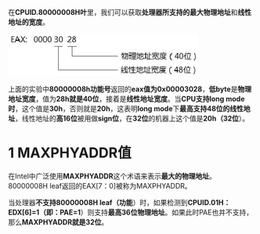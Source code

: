 在**CPUID.80000008H叶**里，我们可以获取**处理器所支持的最大物理地址**和**线性地址的宽度**。

![config](./images/10.png)

上面的实验中**80000008h功能号**返回的**eax值为0x00003028**，**低byte**是**物理地址宽度**，值为**28h就是40位**，接着是**线性地址宽度**。当**CPU支持long mode时**，这个值是**30h**，否则就是**20h**，这表明**long mode**下**最高支持48位的线性地址**，线性地址的**高16位**被用做**sign位**，在**32位**的机器上这个值是**20h（32位**）。

# 1 MAXPHYADDR值

在Intel中广泛使用**MAXPHYADDR**这个术语来表示**最大的物理地址**。80000008H leaf返回的EAX[7：0]被称为MAXPHYADDR。

当处理器**不支持80000008H leaf（功能**）时，如果检测到**CPUID.01H：EDX[6]=1（即：PAE=1**）则支持**最高36位物理地址**。如果此时PAE也并不支持，那么**MAXPHYADDR就是32位**。